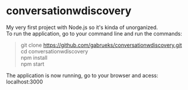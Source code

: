 # conversationwdiscovery
My very first project with Node.js so it's kinda of unorganized.<br>
To run the application, go to your command line and run the commands: <br>
> git clone https://github.com/gabrueks/conversationwdiscovery.git <br>
> cd conversationwdiscovery <br>
> npm install <br>
> npm start <br>

The application is now running, go to your browser and acess: localhost:3000

